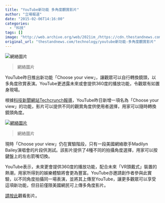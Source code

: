 ```yaml
---
title: "YouTube新功能 多角度觀賞影片"
author: "立場報道"
date: "2015-02-06T14:16:00"
categories:
  - "科技"
tags: []
image: "http://web.archive.org/web/2021im_/https://cdn.thestandnews.com/media/photos/cache/2015-02-03_2056_Klbmx_1200x0.png"
original_url: "thestandnews.com/technology/youtube新功能-多角度觀賞影片"
---
```

![網絡圖片](http://web.archive.org/web/2021im_/https://cdn.thestandnews.com/media/photos/cache/2015-02-03_2056_Klbmx_1200x0.png)

> 網絡圖片

YouTube昨日推出新功能「Choose your view」，讓觀眾可以自行轉換鏡頭，以多角度欣賞表演。YouTube更透露未來或會提供360度的播放功能，令觀眾有如置身現場。

根據[科技新聞網站Techcrunch報導](http://web.archive.org/web/20210628175822/http://techcrunch.com/2015/02/04/youtube-launches-multi-angle-video-experiment/)，YouTube昨日新增一項名為「Choose your view」的功能，影片可以提供不同的觀賞角度供使用者選擇，用家可以隨時轉換鏡頭角度。

[![網絡圖片](http://web.archive.org/web/2021im_/https://cdn.thestandnews.com/media/photos/cache/2015-02-03_2057_o2rmz_1200x0.png)](http://web.archive.org/web/20210628175822/https://cdn.thestandnews.com/media/photos/cache/2015-02-03_2057_o2rmz_1200x0.png)

> 網絡圖片

現時「Choose your view」仍在實驗階段，只有一段美國網絡歌手Madilyn Bailey演唱會的片段供測試。該影片提供了4種不同的拍攝角度選擇，用家可以按鍵盤上的左右箭嘴切換。

YouTube表示，未來更會提供360度的播放功能，配合未來「VR頭戴式」裝置的熱潮，用家所得到的娛樂體驗將會更為豐富。YouTube亦邀請創作者參與此實驗，以不同角度拍攝同一場表演，並將其上傳至YouTube，讓更多觀眾可以享受這項新功能，但目前僅限美國網民可上傳多角度影片。

[請](http://web.archive.org/web/20210628175822/https://www.youtube.com/user/MadilynBailey/ChooseYourView)[按此](http://web.archive.org/web/20210628175822/https://www.youtube.com/user/MadilynBailey/ChooseYourView)觀看影片。
